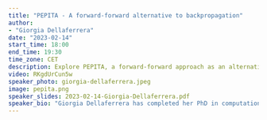 ```yaml
---
title: "PEPITA - A forward-forward alternative to backpropagation"
author:
- "Giorgia Dellaferrera"
date: "2023-02-14"
start_time: 18:00
end_time: 19:30
time_zone: CET
description: Explore PEPITA, a forward-forward approach as an alternative to backpropagation, presented by Giorgia Dellaferrera. Learn about its advantages and implementation with PyTorch.
video: RKgdUrCun5w
speaker_photo: giorgia-dellaferrera.jpeg
image: pepita.png
speaker_slides: 2023-02-14-Giorgia-Dellaferrera.pdf
speaker_bio: "Giorgia Dellaferrera has completed her PhD in computational neuroscience at the Institute of Neuroinformatics (ETH Zurich and the University of Zurich) and IBM Research Zurich with Prof. Indiveri, Prof. Eleftheriou and Dr. Pantazi. Her doctoral thesis focused on the interplay between neuroscience and artificial intelligence, with an emphasis on learning mechanisms in brains and machines. During her PhD, she visited the lab of Prof. Kreiman at the Harvard Medical School (US), where she developed a biologically inspired training strategy for artificial neural networks. Before her PhD, Giorgia obtained a master in Applied Physics at the Swiss Federal Institute of Technology Lausanne (EPFL) and worked as an intern at the Okinawa Institute of Science and Technology, Logitech, Imperial College London, and EPFL."
---
```



